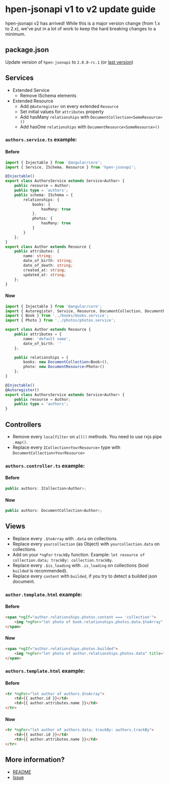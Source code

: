 # hpen-jsonapi v1 to v2 update guide

hpen-jsonapi v2 has arrived! While this is a major version change (from 1.x to 2.x), we've put in a lot of work to keep the hard breaking changes to a minimum.

## package.json

Update version of `hpen-jsonapi` to `2.0.0-rc.1` (or [last version](https://www.npmjs.com/package/hpen-jsonapi))

## Services

-   Extended Service
    -   Remove ISchema elements
-   Extended Resource
    -   Add `@Autoregister` on every extended `Resource`
    -   Set initial values for `attributes` property
    -   Add hasMany `relationships` with `DocumentCollection<SomeResource>()`
    -   Add hasOne `relationships` with `DocumentResource<SomeResource>()`

### `authors.service.ts` example:

#### Before

```typescript
import { Injectable } from '@angular/core';
import { Service, ISchema, Resource } from 'hpen-jsonapi';

@Injectable()
export class AuthorsService extends Service<Author> {
    public resource = Author;
    public type = 'authors';
    public schema: ISchema = {
        relationships: {
            books: {
                hasMany: true
            },
            photos: {
                hasMany: true
            }
        }
    };
}
export class Author extends Resource {
    public attributes: {
        name: string;
        date_of_birth: string;
        date_of_death: string;
        created_at: string;
        updated_at: string;
    };
}
```

#### Now

```typescript
import { Injectable } from '@angular/core';
import { Autoregister, Service, Resource, DocumentCollection, DocumentResource } from 'hpen-jsonapi';
import { Book } from '../books/books.service';
import { Photo } from '../photos/photos.service';

export class Author extends Resource {
    public attributes = {
        name: 'default name',
        date_of_birth: ''
    };

    public relationships = {
        books: new DocumentCollection<Book>(),
        photo: new DocumentResource<Photo>()
    };
}

@Injectable()
@Autoregister()
export class AuthorsService extends Service<Author> {
    public resource = Author;
    public type = 'authors';
}
```

## Controllers

-   Remove every `localfilter` on `all()` methods. You need to use rxjs pipe `.map()`.
-   Replace every `ICollection<YourResource>` type with `DocumentCollection<YourResource>`

### `authors.controller.ts` example:

#### Before

```typescript
public authors: ICollection<Author>;
```

#### Now

```typescript
public authors: DocumentCollection<Author>;
```

## Views

-   Replace every `.$toArray` with `.data` on collections.
-   Replace every `yourcollection` (as Object) with `yourcollection.data` on collections.
-   Add on your `*ngFor` `trackBy` function. Example: `let resource of collection.data; trackBy: collection.trackBy`.
-   Replace every `.$is_loading` with `.is_loading` on collections (bool `builded` is recommended).
-   Replace every `content` with `builded`, if you try to detect a builded json document.

### `author.template.html` example:

#### Before

```html
<span *ngIf="author.relationships.photos.content === 'collection'">
    <img *ngFor="let photo of book.relationships.photos.data.$toArray" title="Book id #{{ photo.id }}" />
</span>
```

#### Now

```html
<span *ngIf="author.relationships.photos.builded">
    <img *ngFor="let photo of author.relationships.photos.data" title="Book id #{{ photo.id }}" />
</span>
```

### `authors.template.html` example:

#### Before

```html
<tr *ngFor="let author of authors.$toArray">
    <td>{{ author.id }}</td>
    <td>{{ author.attributes.name }}</td>
</tr>
```

#### Now

```html
<tr *ngFor="let author of authors.data; trackBy: authors.trackBy">
    <td>{{ author.id }}</td>
    <td>{{ author.attributes.name }}</td>
</tr>
```

## More information?

-   [README](https://github.com/reyesoft/hpen-jsonapi/blob/initial-commit-v2/README.md)
-   [Issue](https://github.com/reyesoft/hpen-jsonapi/issues/105)
